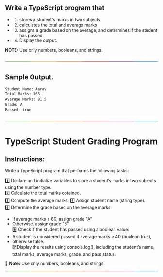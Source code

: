 ## Write a TypeScript program that 
- 1. stores a student's marks in two subjects  
- 2. calculates the total and average marks  
- 3. assigns a grade based on the average, and determines if the student has passed. 
- 4. Display the output.

**NOTE:** Use only numbers, booleans, and strings.  

[![-----------------------------------------------------](https://github.com/Prabin128/TypeScript/blob/main/assets/line.png)](#project) 

## Sample Output.

```sh
Student Name: Aarav
Total Marks: 163
Average Marks: 81.5
Grade: A
Passed: true
```  
[![-----------------------------------------------------](https://github.com/Prabin128/TypeScript/blob/main/assets/line.png)](#project)  

# TypeScript Student Grading Program

## Instructions:

Write a TypeScript program that performs the following tasks:

1️⃣ Declare and initialize variables to store a student’s marks in two subjects using the number type.  
2️⃣ Calculate the total marks obtained.  
3️⃣ Compute the average marks. 
4️⃣ Assign student name (string type).   
5️⃣ Determine the grade based on the average marks:
- If average marks ≥ 80, assign grade "A"
- Otherwise, assign grade "B"  
6️⃣ Check if the student has passed using a boolean value:
- A student is considered passed if average marks ≥ 40 (boolean true), 
- otherwise false.  
7️⃣Display the results using console.log(), including the student’s name, total marks, average marks, grade, and pass status.  

📌 **Note:** Use only numbers, booleans, and strings.  
[![-----------------------------------------------------](https://github.com/Prabin128/TypeScript/blob/main/assets/line.png)](#project)  